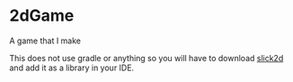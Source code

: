 # 2dGame
A game that I make  

This does not use gradle or anything so you will have to download [slick2d](http://slick.ninjacave.com/) and add it as a library in your IDE.